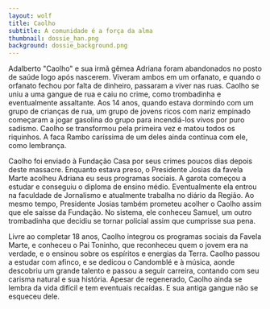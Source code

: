 ```yaml
---
layout: wolf
title: Caolho
subtitle: A comunidade é a força da alma
thumbnail: dossie_han.png
background: dossie_background.png
---
```


Adalberto "Caolho" e sua irmã gêmea Adriana foram abandonados no posto de saúde logo após nascerem. Viveram ambos em um orfanato, e quando o orfanato fechou por falta de dinheiro, passaram a viver nas ruas. Caolho se uniu a uma gangue de rua e caiu no crime, como trombadinha e eventualmente assaltante.
Aos 14 anos, quando estava dormindo com um grupo de crianças de rua, um grupo de jovens ricos com nariz empinado começaram a jogar gasolina do grupo para incendiá-los vivos por puro sadismo. Caolho se transformou pela primeira vez e matou todos os riquinhos. A faca Rambo caríssima de um deles ainda continua com ele, como lembrança.

Caolho foi enviado à Fundação Casa por seus crimes poucos dias depois deste massacre. Enquanto estava preso, o Presidente Josias da favela Marte acolheu Adriana eu seus programas sociais. A garota começou a estudar e conseguiu o diploma de ensino médio. Eventualmente ela entrou na faculdade de Jornalismo e atualmente trabalha no diário da Região. Ao mesmo tempo, Presidente Josias também prometeu acolher o Caolho assim que ele saísse da Fundação. No sistema, ele conheceu Samuel, um outro trombadinha que decidiu se tornar policial assim que cumprisse sua pena.

Livre ao completar 18 anos, Caolho integrou os programas sociais da Favela Marte, e conheceu o Pai Toninho, que reconheceu quem o jovem era na verdade, e o ensinou sobre os espíritos e energias da Terra. Caolho passou a estudar com afinco, e se dedicou o Candomblé e à música, aonde descobriu um grande talento e passou a seguir carreira, contando com seu carisma natural e sua história. Apesar de regenerado, Caolho ainda se lembra da vida difícil e tem eventuais recaídas. E sua antiga gangue não se esqueceu dele.
